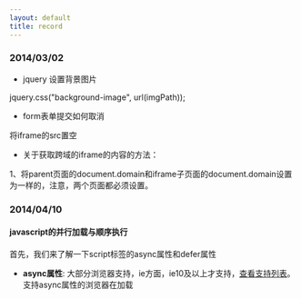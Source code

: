 ```yaml
---
layout: default
title: record
---
```



### 2014/03/02 ###

- jquery 设置背景图片

jquery.css("background-image", url(imgPath));

- form表单提交如何取消

将iframe的src置空

- 关于获取跨域的iframe的内容的方法：

1、将parent页面的document.domain和iframe子页面的document.domain设置为一样的，注意，两个页面都必须设置。

### 2014/04/10 ###

####  javascript的并行加载与顺序执行

首先，我们来了解一下script标签的async属性和defer属性

- **async属性**: 大部分浏览器支持，ie方面，ie10及以上才支持，[查看支持列表](http://caniuse.com/#feat=script-async)。支持async属性的浏览器在加载<script async="true"/>的时候是异步的，不会造成阻塞，但脚本的执行顺序就不能保证了。

- **defer属性**: 绝大部分浏览器支持，[查看支持列表](http://caniuse.com/#feat=script-defer)。defer可以保证脚本在页面渲染结束后才执行。

可以参照下图区分async和defer的区别

![icon]({{ site.url }}/assets/2014/04/10/execution.jpg)

- <script>

对于普通的script节点，浏览器的默认行为是，停止html解析，加载script并执行，执行完之后，继续html解析

- <script defer>

不会阻塞html的解析，当html解析完成后才去执行script

- <script async>

加载script的时候不会阻塞html解析，当script加载完成后，立马就执行，执行的过程中会阻塞html解析。


